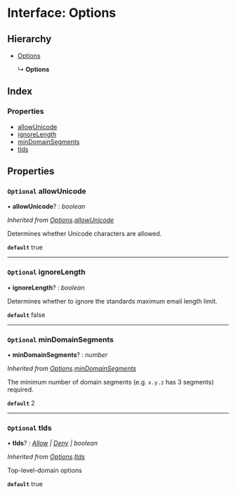 
# Interface: Options

## Hierarchy

* [Options](_address_3_2_0_index_d_.domain.options.md)

  ↳ **Options**

## Index

### Properties

* [allowUnicode](_address_3_2_0_index_d_.email.options.md#optional-allowunicode)
* [ignoreLength](_address_3_2_0_index_d_.email.options.md#optional-ignorelength)
* [minDomainSegments](_address_3_2_0_index_d_.email.options.md#optional-mindomainsegments)
* [tlds](_address_3_2_0_index_d_.email.options.md#optional-tlds)

## Properties

### `Optional` allowUnicode

• **allowUnicode**? : *boolean*

*Inherited from [Options](_address_3_2_0_index_d_.domain.options.md).[allowUnicode](_address_3_2_0_index_d_.domain.options.md#optional-allowunicode)*

Determines whether Unicode characters are allowed.

**`default`** true

___

### `Optional` ignoreLength

• **ignoreLength**? : *boolean*

Determines whether to ignore the standards maximum email length limit.

**`default`** false

___

### `Optional` minDomainSegments

• **minDomainSegments**? : *number*

*Inherited from [Options](_address_3_2_0_index_d_.domain.options.md).[minDomainSegments](_address_3_2_0_index_d_.domain.options.md#optional-mindomainsegments)*

The minimum number of domain segments (e.g. `x.y.z` has 3 segments) required.

**`default`** 2

___

### `Optional` tlds

• **tlds**? : *[Allow](_address_3_2_0_index_d_.domain.tlds.allow.md) | [Deny](_address_3_2_0_index_d_.domain.tlds.deny.md) | boolean*

*Inherited from [Options](_address_3_2_0_index_d_.domain.options.md).[tlds](_address_3_2_0_index_d_.domain.options.md#optional-tlds)*

Top-level-domain options

**`default`** true
